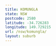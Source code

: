```yaml
---
title: KOMUNGLA
state: NSW
postcode: 2580
latitude: -34.726283
longitude: 149.729215
url: /nsw/komungla/
layout: suburb
---
```

